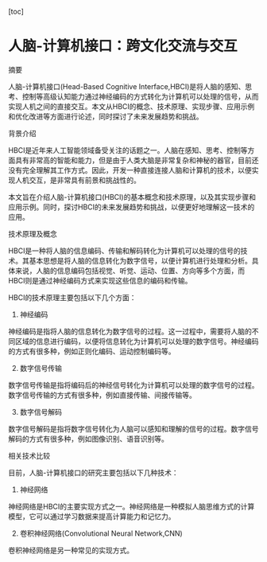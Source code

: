 
[toc]                    
                
                
人脑-计算机接口：跨文化交流与交互
=================

摘要

人脑-计算机接口(Head-Based Cognitive Interface,HBCI)是将人脑的感知、思考、控制等高级认知能力通过神经编码的方式转化为计算机可以处理的信号，从而实现人机之间的直接交互。本文从HBCI的概念、技术原理、实现步骤、应用示例和优化改进等方面进行论述，同时探讨了未来发展趋势和挑战。

背景介绍

HBCI是近年来人工智能领域备受关注的话题之一。人脑在感知、思考、控制等方面具有非常高的智能和能力，但是由于人类大脑是非常复杂和神秘的器官，目前还没有完全理解其工作方式。因此，开发一种直接连接人脑和计算机的技术，以便实现人机交互，是非常具有前景和挑战性的。

本文旨在介绍人脑-计算机接口(HBCI)的基本概念和技术原理，以及其实现步骤和应用示例。同时，探讨HBCI的未来发展趋势和挑战，以便更好地理解这一技术的应用。

技术原理及概念

HBCI是一种将人脑的信息编码、传输和解码转化为计算机可以处理的信号的技术。其基本思想是将人脑的信息转化为数字信号，以便计算机进行处理和分析。具体来说，人脑的信息编码包括视觉、听觉、运动、位置、方向等多个方面，而HBCI则是通过神经编码方式来实现这些信息的编码和传输。

HBCI的技术原理主要包括以下几个方面：

1. 神经编码

神经编码是指将人脑的信息转化为数字信号的过程。这一过程中，需要将人脑的不同区域的信息进行编码，以便将信息转化为计算机可以处理的数字信号。神经编码的方式有很多种，例如正则化编码、运动控制编码等。

2. 数字信号传输

数字信号传输是指将编码后的神经信号转化为计算机可以处理的数字信号的过程。数字信号传输的方式有很多种，例如直接传输、间接传输等。

3. 数字信号解码

数字信号解码是指将数字信号转化为人脑可以感知和理解的信号的过程。数字信号解码的方式有很多种，例如图像识别、语音识别等。

相关技术比较

目前，人脑-计算机接口的研究主要包括以下几种技术：

1. 神经网络

神经网络是HBCI的主要实现方式之一。神经网络是一种模拟人脑思维方式的计算模型，它可以通过学习数据来提高计算能力和记忆力。

2. 卷积神经网络(Convolutional Neural Network,CNN)

卷积神经网络是另一种常见的实现方式。

